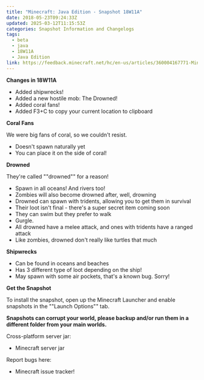 ```yaml
---
title: "Minecraft: Java Edition - Snapshot 18W11A"
date: 2018-05-23T09:24:33Z
updated: 2025-03-12T11:15:53Z
categories: Snapshot Information and Changelogs
tags:
  - beta
  - java
  - 18W11A
  - Java Edition
link: https://feedback.minecraft.net/hc/en-us/articles/360004167771-Minecraft-Java-Edition-Snapshot-18W11A
---
```


**Changes in 18W11A**

- Added shipwrecks!
- Added a new hostile mob: The Drowned!
- Added coral fans!
- Added F3+C to copy your current location to clipboard

  
**Coral Fans**  
  
We were big fans of coral, so we couldn't resist.

- Doesn't spawn naturally yet
- You can place it on the side of coral!

  
**Drowned**  
  
They're called ""drowned"" for a reason!

- Spawn in all oceans! And rivers too!
- Zombies will also become drowned after, well, drowning
- Drowned can spawn with tridents, allowing you to get them in survival
- Their loot isn't final - there's a super secret item coming soon
- They can swim but they prefer to walk
- Gurgle.
- All drowned have a melee attack, and ones with tridents have a ranged attack
- Like zombies, drowned don't really like turtles that much

  
**Shipwrecks**

- Can be found in oceans and beaches
- Has 3 different type of loot depending on the ship!
- May spawn with some air pockets, that's a known bug. Sorry!

  
**Get the Snapshot**  
  
To install the snapshot, open up the Minecraft Launcher and enable snapshots in the ""Launch Options"" tab.  
  
**Snapshots can corrupt your world, please backup and/or run them in a different folder from your main worlds.**  
  
Cross-platform server jar:

- Minecraft server jar

Report bugs here:

- Minecraft issue tracker!
